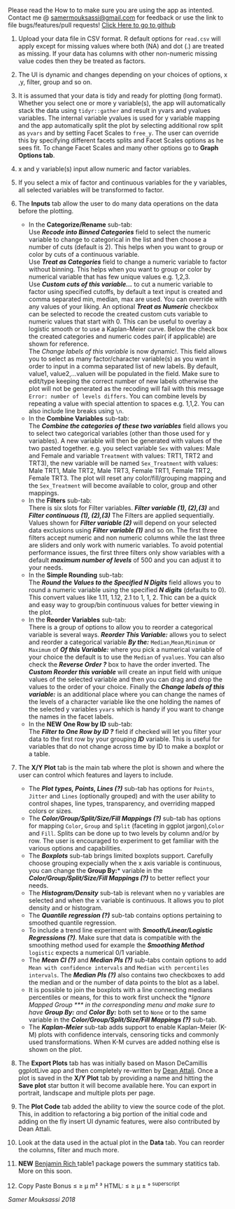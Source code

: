 Please read the How to to make sure you are using the app as intented.
Contact me @ samermouksassi@gmail.com for feedback or use the link to file bugs/features/pull requests!
<a href="https://github.com/smouksassi/ggquickeda/issues" target="_blank">Click Here to go to github</a>

1. Upload your data file in CSV format. R default options for `read.csv` will apply except for missing values where both (NA) and dot (.) are treated as missing. If your data has columns with other non-numeric missing value codes then they be treated as factors.

2. The UI is dynamic and changes depending on your choices of options, x ,y, filter, group and so on.

3. It is assumed that your data is tidy and ready for plotting (long format). Whether you select one or more y variable(s), the app will automatically stack the data using `tidyr::gather` and result in yvars and yvalues variables. The internal variable yvalues is used for y variable mapping and the app automatically split the plot by selecting additional row split as `yvars` and by setting Facet Scales to `free_y`. The user can override this by specifying different facets splits and Facet Scales options as he sees fit. To change Facet Scales and many other options go to **Graph Options tab**.

4. x and y variable(s) input allow numeric and factor variables.

5. If you select a mix of factor and continuous variables for the y variables, all selected variables will be transformed to factor.

6. The **Inputs** tab allow the user to do many data operations on the data before the plotting.
    + In the **Categorize/Rename** sub-tab:    
    Use ***Recode into Binned Categories*** field to select the numeric variable to change to categorical in the list and then choose a number of cuts (default is 2). This helps when you want to group or color by cuts of a continuous variable.  
    Use ***Treat as Categories*** field to change a numeric variable to factor without binning. This helps when you want to group or color by numerical variable that has few unique values e.g. 1,2,3.  
    Use ***Custom cuts of this variable...*** to cut a numeric variable to factor using specified cutoffs, by default a text input is created and  comma separated min, median, max are used. You can override with any values of your liking. An optional  ***Treat as Numeric*** checkbox can be selected to recode the created custom cuts variable to numeric values that start with 0. This can be useful to overlay a logistic smooth or to use a Kaplan-Meier curve. Below the check box the created categories and numeric codes pair( if applicable) are shown for reference.  
    The *Change labels of this variable* is now dynamic!. This field allows you to select as many factor/character variable(s) as you want in order to input in a comma separated list of new labels. By default, value1, value2,...valuen will be populated in the field. Make sure to edit/type keeping the correct number of new labels otherwise the plot will not be generated as the recoding will fail with this message `Error: number of levels differs`. You can combine levels by repeating a value with special attention to spaces e.g. 1,1,2. You can also include line breaks using `\n`.
    + In the **Combine Variables** sub-tab:   
    The ***Combine the categories of these two variables*** field allows you to select two categorical variables (other than those used for y variables). A new variable will then be generated with values of the two pasted together. e.g. you select variable `Sex` with values: Male and Female and variable `Treatment` with values: TRT1, TRT2 and TRT3), the new variable will be named `Sex_Treatment` with values: Male TRT1, Male TRT2, Male TRT3, Female TRT1, Female TRT2, Female TRT3. The plot will reset any color/fill/grouping mapping and the `Sex_Treatment` will  become available to color, group and  other mappings.  
    + In the **Filters** sub-tab:  
    There is six slots for Filter variables. ***Filter variable (1), (2),(3)*** and ***Filter continuous (1), (2),(3)***
    The Filters are applied sequentially. Values shown for ***Filter variable (2)*** will depend on your selected data exclusions using ***Filter variable (1)*** and so on. The first three filters accept numeric and non numeric columns while the last three are sliders and only work with numeric variables. To avoid potential performance issues, the first three filters only show variables with a default ***maximum number of levels*** of 500 and you can adjust it to your needs.  
    + In the **Simple Rounding** sub-tab:   
    The ***Round the Values to the Specified N Digits*** field allows you to round a numeric variable using the specified ***N digits*** (defaults to 0). This convert values like 1.11, 1.12, 2.1 to 1, 1, 2. Thic can be a quick and easy way to group/bin continuous values for better viewing in the plot.  
    + In the **Reorder Variables** sub-tab:  
    There is a group of options to allow you to reorder a categorical variable is several ways. ***Reorder This Variable:*** allows you to select and reorder a categorical variable ***By the:***  `Median`,`Mean`,`Minimum` or `Maximum` of ***Of this Variable:*** where you pick a numerical variable of your choice the default is to use the `Median` of `yvalues`. You can also check the ***Reverse Order ?*** box to have the order inverted. The ***Custom Reorder this variable*** will create an input field with unique values of the selected variable and then you can drag and drop the values to the order of your choice. Finally the  ***Change labels of this variable:*** is an additional place where you can change the names of the levels of a character variable like the one holding the names of the selected y variables `yvars` which is handy if you want to change the names in the facet labels.  
    + In the **NEW** **One Row by ID** sub-tab:  
    The ***Filter to One Row by ID ?*** field if checked will let you filter your data to the first row by your grouping ***ID*** variable. This is useful for variables that do not change across time by ID to make a boxplot or a table.


7. The **X/Y Plot** tab is the main tab where the plot is shown and where the user can control which features and layers to include.  
    + The ***Plot types, Points, Lines (?)*** sub-tab has options for `Points`, `Jitter` and `Lines` (optionally grouped) and with the user ability to control shapes, line types, transparency, and overriding mapped colors or sizes.  
    + The ***Color/Group/Split/Size/Fill Mappings (?)*** sub-tab has options for mapping `Color`, `Group` and `Split` (faceting in ggplot jargon),`Color` and `Fill`. Splits can be done up to two levels by column and/or by row. The user is encouraged to experiment to get familiar with the various options and capabilities.  
    + The ***Boxplots*** sub-tab brings limited boxplots support. Carefully choose grouping expecially when the x axis variable is continuous, you can change the **Group By:*** variable in the ***Color/Group/Split/Size/Fill Mappings (?)*** to better reflect your needs.  
    + The ***Histogram/Density*** sub-tab is relevant when no y variables are selected and when the x variable is continuous. It allows you to plot density and or histogram.  
    + The ***Quantile regression (?)*** sub-tab contains options pertaining to smoothed quantile regression.  
    + To include a trend line experiment with ***Smooth/Linear/Logistic Regressions (?)***. Make sure that data is compatible with the smoothing method used for example the ***Smoothing Method*** `logistic` expects a numerical 0/1 variable.  
    + The ***Mean CI (?)*** and ***Median PIs (?)*** sub-tabs contain options to add `Mean with confidence intervals` and `Median with percentiles intervals`. The ***Median PIs (?)*** also contains two checkboxes to add the median and or the number of data points to the blot as a label.  
    + It is  possible to join the boxplots with a line connecting medians percentiles or means, for this to work first uncheck the ***Ignore Mapped Group *** in the corresponding menu and make sure to have **Group By:*** and **Color By:*** both set to `None` or to the same variable in the ***Color/Group/Split/Size/Fill Mappings (?)*** sub-tab. 
    +  The ***Kaplan-Meier*** sub-tab adds support to enable Kaplan-Meier (K-M) plots with confidence intervals, censoring ticks and commonly used transformations. When K-M curves are added nothing else is shown on the plot.

8. The **Export Plots** tab has was initially based on Mason DeCamillis ggplotLive app and then completely re-written by <a href="https://github.com/daattali" target="_blank">Dean Attali</a>. Once a plot is saved in the **X/Y Plot** tab by providing a name and hitting the **Save plot** star button it will become available here. You can export in portrait, landscape and multiple plots per page.
9. The **Plot Code** tab added the ability to view the source code of the plot. This, in addition to refactoring a big portion of the initial code and adding on the fly insert UI  dynamic features, were also contributed by Dean Attali.

10. Look at the data used in the actual plot in the **Data** tab. You can reorder the columns, filter and much more.  

11. **NEW** <a href="https://github.com/benjaminrich" target="_blank">Benjamin Rich </a> table1 package powers the summary statitics tab. More on this soon.

12. Copy Paste Bonus ≤ ≥ µ m² ³
    HTML: &le; &ge; &mu; &plusmn; &deg; <sup>superscript</sup>

*Samer Mouksassi 2018*
